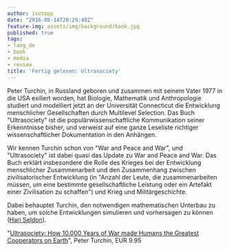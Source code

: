 ```yaml
---
author: isotopp
date: "2016-08-14T20:29:48Z"
feature-img: assets/img/background/book.jpg
published: true
tags:
- lang_de
- book
- media
- review
title: 'Fertig gelesen: Ultrasociety'
---
```

Peter Turchin, in Russland geboren und zusammen mit seinem Vater 1977 in die USA exiliert worden, hat Biologie, Mathematik und Anthropologie studiert und modelliert jetzt an der Universität Connecticut die Entwicklung menschlicher Gesellschaften durch Multilevel Selection. Das Buch "Ultrasociety" ist die populärwissenschaftliche Kommunikation seiner Erkenntnisse bisher, und verweist auf eine ganze Leseliste richtiger wissenschaftlicher Dokumentation in den Anhängen.

Wir kennen Turchin schon von "War and Peace and War", und "Ultrasociety" ist dabei quasi das Update zu War and Peace and War. Das Buch erklärt insbesondere die Rolle des Krieges bei der Entwicklung menschlicher Zusammenarbeit und den Zusammenhang zwischen zivilisatorischer Entwicklung (in "Anzahl der Leute, die zusammenarbeiten müssen, um eine bestimmte gesellschaftliche Leistung oder ein Artefakt einer Zivilisation zu schaffen") und Krieg und Militärgeschichte.

Dabei behauptet Turchin, den notwendigen mathematischen Unterbau zu haben, um solche Entwicklungen simulieren und vorhersagen zu können ([Hari Seldon](https://en.wikipedia.org/wiki/Hari_Seldon)).

"[Ultrasociety: How 10.000 Years of War made Humans the Greatest Cooperators on Earth](https://www.amazon.de/dp/B0185P69LU)", Peter Turchin, EUR 9.95
